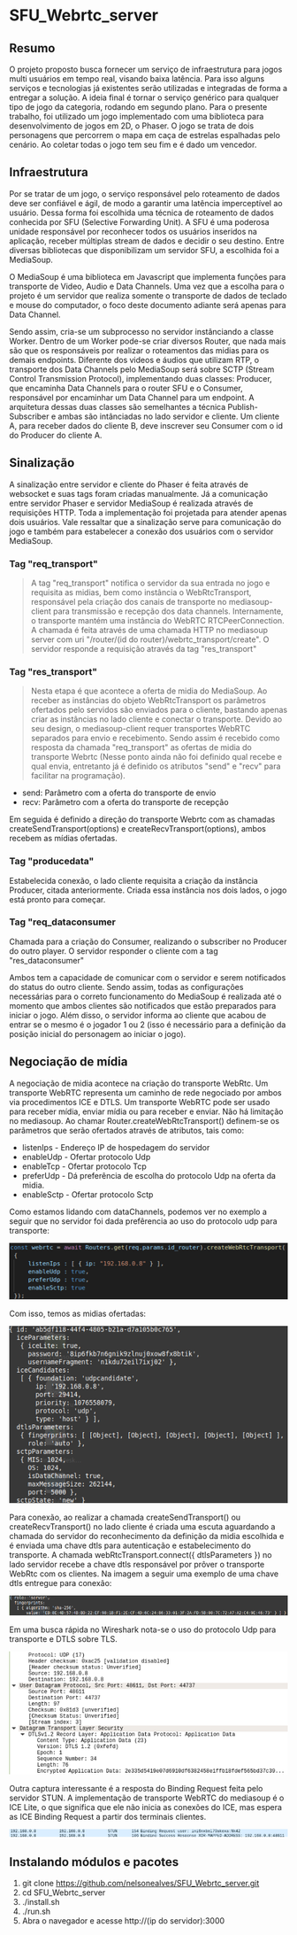 # SFU_Webrtc_server
## Resumo
  O projeto proposto busca fornecer um serviço de infraestrutura para jogos multi usuários em tempo real, visando baixa latência. Para isso alguns serviços e tecnologias já existentes serão utilizadas e integradas de forma a entregar a solução. A ideia final é tornar o serviço genérico para qualquer tipo de jogo da categoria, rodando em segundo plano. Para o presente trabalho, foi utilizado um jogo implementado com uma biblioteca para desenvolvimento de jogos em 2D, o Phaser. O jogo se trata de dois personagens que percorrem o mapa em caça de estrelas espalhadas pelo cenário. Ao coletar todas o jogo tem seu fim e é dado um vencedor.

## Infraestrutura
  Por se tratar de um jogo, o serviço responsável pelo roteamento de dados deve ser confiável e ágil, de modo a garantir uma latência imperceptível ao usuário. Dessa forma foi escolhida uma técnica de roteamento de dados conhecida por SFU (Selective Forwarding Unit). A SFU é uma poderosa unidade responsável por reconhecer todos os usuários inseridos na aplicação, receber múltiplas stream de dados  e decidir o seu destino. Entre diversas bibliotecas que disponibilizam um servidor SFU, a escolhida foi a MediaSoup.
  
  O MediaSoup é uma biblioteca em Javascript que implementa funções para transporte de Video, Audio e Data Channels. Uma vez que a escolha para o projeto é um servidor que realiza somente o transporte de dados de teclado e mouse do computador, o foco deste documento adiante será apenas para Data Channel.

 Sendo assim, cria-se um subprocesso no servidor instânciando a classe Worker. Dentro de um Worker pode-se criar diversos Router, que nada mais são que os responsáveis por realizar o roteamentos das midias para os demais endpoints. Diferente dos videos e áudios que utilizam RTP, o transporte dos Data Channels pelo MediaSoup será sobre SCTP (Stream Control Transmission Protocol), implementando duas classes: Producer, que encaminha Data Channels para o router SFU e o Consumer, responsável por encaminhar um Data Channel para um endpoint. A arquitetura dessas duas classes são semelhantes a técnica Publish-Subscriber e ambas são intânciadas no lado servidor e cliente. Um cliente A, para receber dados do cliente B, deve inscrever seu Consumer com o id do Producer do cliente A.

## Sinalização
A sinalização entre servidor e cliente do Phaser é feita através de websocket e suas tags foram criadas manualmente. Já a comunicação entre servidor Phaser e servidor MediaSoup é realizada através de requisições HTTP. Toda a implementação foi projetada para atender apenas dois usuários. Vale ressaltar que a sinalização serve para comunicação do jogo e também para estabelecer a conexão dos usuários com o servidor MediaSoup.
### Tag "req_transport"
>  A tag "req_transport" notifica o servidor da sua entrada no jogo e requisita as midias, bem como instância o WebRtcTransport, responsável pela criação dos canais de transporte no mediasoup-client para transmissão e recepção dos data channels. Internamente, o transporte mantém uma instância do WebRTC RTCPeerConnection. A chamada é feita através de uma chamada HTTP no mediasoup server com uri "/router/(id do router)/webrtc_transport/create". O servidor responde a requisição através da tag "res_transport"

### Tag "res_transport"
> Nesta etapa é que acontece a oferta de midia do MediaSoup. Ao receber as instâncias do objeto WebRtcTransport os parâmetros ofertados pelo servidos são enviados para o cliente, bastando apenas criar as instâncias no lado cliente e conectar o transporte. Devido ao seu design, o mediasoup-client requer transportes WebRTC separados para envio e recebimento. Sendo assim é recebido como resposta da chamada "req_transport" as ofertas de midia do transporte Webrtc (Nesse ponto ainda não foi  definido qual recebe e qual envia, entretanto já é definido os atributos "send" e "recv" para facilitar na programação). 

* send: Parâmetro com a oferta do transporte de envio
* recv: Parâmetro com a oferta do transporte de recepção

Em seguida é definido a direção do transporte Webrtc com as chamadas createSendTransport(options) e createRecvTransport(options), ambos recebem as mídias ofertadas. 




### Tag "producedata"
Estabelecida conexão, o lado cliente requisita a criação da instância Producer, citada anteriormente. Criada essa instância nos dois lados, o jogo está pronto para começar.

### Tag "req_dataconsumer
Chamada para a criação do Consumer, realizando o subscriber no Producer do outro player. O servidor responder o cliente com a tag "res_dataconsumer"



Ambos tem a capacidade de comunicar com o servidor e serem notificados do status do outro cliente. Sendo assim, todas as configurações necessárias para o correto funcionamento do MediaSoup é realizada até o momento que ambos clientes são notificados que estão preparados para iniciar o jogo. Além disso, o servidor informa ao cliente que acabou de entrar se o mesmo é o jogador 1 ou 2 (isso é necessário para a definição da posição inicial do personagem ao iniciar o jogo).  

## Negociação de mídia

A negociação de midia acontece na criação do transporte WebRtc. Um transporte WebRTC representa um caminho de rede negociado por ambos via procedimentos ICE e DTLS. Um transporte WebRTC pode ser usado para receber mídia, enviar mídia ou para receber e enviar. Não há limitação no mediasoup. Ao chamar Router.createWebRtcTransport() definem-se os parâmetros que serão ofertados através de atributos, tais como:
* listenIps - Endereço IP de hospedagem do servidor
* enableUdp - Ofertar protocolo Udp
* enableTcp - Ofertar protocolo Tcp
* preferUdp - Dá preferência de escolha do protocolo Udp na oferta da midia.
* enableSctp - Ofertar protocolo Sctp
  
Como estamos lidando com dataChannels, podemos ver no exemplo a seguir que no servidor foi dada prefêrencia ao uso do protocolo udp para transporte: 
  
![](image/webrtctransport.png)
  
Com isso, temos as midias ofertadas:
 
![](image/midia_ofertada.png)
  
Para conexão, ao realizar a chamada createSendTransport() ou createRecvTransport() no lado cliente é criada uma escuta aguardando a chamada do servidor do reconhecimento da definição da midia escolhida e é enviada uma chave dtls para autenticação e estabelecimento do transporte. A chamada webRtcTransport.connect({ dtlsParameters }) no lado servidor recebe a chave dtls responsável por prôver o transporte WebRtc com os clientes. Na imagem a seguir uma exemplo de uma chave dtls entregue para conexão:

![](image/dtls.png)

Em uma busca rápida no Wireshark nota-se o uso do protocolo Udp para transporte e DTLS sobre TLS.

![](image/data_tls.png)

Outra captura interessante é a resposta do Binding Request feita pelo servidor STUN. A implementação de transporte WebRTC do mediasoup é o ICE Lite, o que significa que ele não inicia as conexões do ICE, mas espera as ICE Binding Request a partir dos terminais clientes.

![](image/stun.png)

  
 ## Instalando módulos e pacotes
 1. git clone https://github.com/nelsonealves/SFU_Webrtc_server.git
 2. cd SFU_Webrtc_server
 3. ./install.sh
 4. ./run.sh
 5. Abra o navegador e acesse http://(ip do servidor):3000  

 
 

